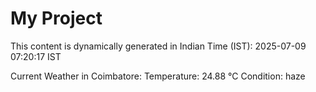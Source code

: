 # My Project

This content is dynamically generated in Indian Time (IST): 2025-07-09 07:20:17 IST


Current Weather in Coimbatore:
Temperature: 24.88 °C
Condition: haze
